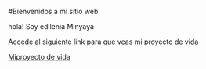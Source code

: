 #Bienvenidos a mi sitio web

hola! Soy edilenia Minyaya

Accede al siguiente link para que veas mi proyecto de vida

[Miproyecto de vida](https://edileni.github.io/web2020/proyecto-vida)
